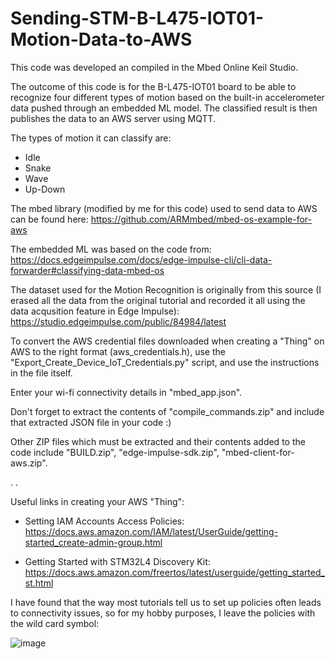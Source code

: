 # Sending-STM-B-L475-IOT01-Motion-Data-to-AWS

This code was developed an compiled in the Mbed Online Keil Studio.

The outcome of this code is for the B-L475-IOT01 board to be able to recognize four different types of motion based on the built-in accelerometer data pushed through an embedded ML model. The classified result is then publishes the data to an AWS server using MQTT.

The types of motion it can classify are:

  - Idle
  - Snake
  - Wave
  - Up-Down

The mbed library (modified by me for this code) used to send data to AWS can be found here: https://github.com/ARMmbed/mbed-os-example-for-aws

The embedded ML was based on the code from: https://docs.edgeimpulse.com/docs/edge-impulse-cli/cli-data-forwarder#classifying-data-mbed-os

The dataset used for the Motion Recognition is originally from this source (I erased all the data from the original tutorial and recorded it all using the data acqusition feature in Edge Impulse): 
https://studio.edgeimpulse.com/public/84984/latest

To convert the AWS credential files downloaded when creating a "Thing" on AWS to the right format (aws_credentials.h), use the "Export_Create_Device_IoT_Credentials.py" script, and use the instructions in the file itself.

Enter your wi-fi connectivity details in "mbed_app.json".

Don't forget to extract the contents of "compile_commands.zip" and include that extracted JSON file in your code :) 

Other ZIP files which must be extracted and their contents added to the code include "BUILD.zip", "edge-impulse-sdk.zip", "mbed-client-for-aws.zip".

 .
 .

Useful links in creating your AWS "Thing":

  - Setting IAM Accounts Access Policies: https://docs.aws.amazon.com/IAM/latest/UserGuide/getting-started_create-admin-group.html

  - Getting Started with STM32L4 Discovery Kit: https://docs.aws.amazon.com/freertos/latest/userguide/getting_started_st.html
  
  I have found that the way most tutorials tell us to set up policies often leads to connectivity issues, so for my hobby purposes, I leave the policies with the wild card symbol: 
  
  ![image](https://user-images.githubusercontent.com/50542181/179390283-c112d8ab-74aa-42ab-9ab8-1539d09fb54f.png)

